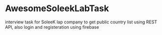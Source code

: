 # AwesomeSoleekLabTask
interview task for SoleeK lap company 
to get public country list using REST API,
also login and registeration using firebase 
